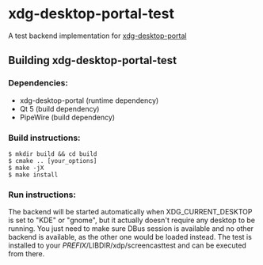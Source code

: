 # xdg-desktop-portal-test

A test backend implementation for [xdg-desktop-portal](http://github.com/flatpak/xdg-desktop-portal)

## Building xdg-desktop-portal-test

### Dependencies:
 - xdg-desktop-portal (runtime dependency)
 - Qt 5 (build dependency)
 - PipeWire (build dependency)

### Build instructions:
```
$ mkdir build && cd build
$ cmake .. [your_options]
$ make -jX
$ make install
```

### Run instructions:
The backend will be started automatically when XDG_CURRENT_DESKTOP is set to
"KDE" or "gnome", but it actually doesn't require any desktop to be running.
You just need to make sure DBus session is available and no other backend is
available, as the other one would be loaded instead. The test is installed
to your $PREFIX/$LIBDIR/xdp/screencasttest and can be executed from there.
